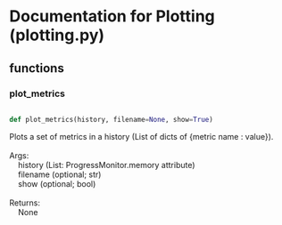 # Documentation for Plotting (plotting.py)

## functions

### plot\_metrics
```py

def plot_metrics(history, filename=None, show=True)

```



Plots a set of metrics in a history (List of dicts of {metric name : value}).<br /><br />Args:<br />&nbsp;&nbsp;&nbsp;&nbsp;history (List: ProgressMonitor.memory attribute)<br />&nbsp;&nbsp;&nbsp;&nbsp;filename (optional; str)<br />&nbsp;&nbsp;&nbsp;&nbsp;show (optional; bool)<br /><br />Returns:<br />&nbsp;&nbsp;&nbsp;&nbsp;None

